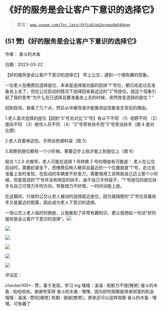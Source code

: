 # 《好的服务是会让客户下意识的选择它》

> 原文：[`www.yuque.com/for_lazy/thfiu8/pp2prwqu4m54dogg`](https://www.yuque.com/for_lazy/thfiu8/pp2prwqu4m54dogg)



## (51 赞)《好的服务是会让客户下意识的选择它》 

作者： 奋斗的木鱼 

日期：2023-03-22 

【好的服务是会让客户下意识的选择它】 早上公交，遇到一个很有趣的现象。 

一位老人在缴费后选择座位，本来是选择我对面的前排“1”号位，都已经走过去准备坐上去了，但在公交启动的情况下选择回来我这边的“2”号座位，就这个现象引起了我的思考“为什么在已选择且要准备坐上去的时候，突然改变选择的座位？” 

回到现场，我看了几个点，然后从中推导或许能推测这现象发生背后的理由。 

1.老人首次选择的座位【回到“3”号去对比“2”号】有以下不同 （1）视野不同 （2）面向不同 （3）相邻人员不同 （4）“2”号旁有扶手而“3”号旁没扶手（图 4 是对比图） 

2.老人背着单边包，手拎白色塑料袋（图 5） 

3.观察到座位都有一个小阶梯，需要迈步上抬才能上到座位上（图 6） 

结合 1.2.3 点推导，老人可能在选择 1 号转换 2 号的理由有可能是： 老人在公交启动时，需要赶紧坐下，而缴费后映入眼帘且最近的一个位置就是“1”号，走过去准备上坐时发现，在启动的车辆里不好发力，需要借用工具帮助自己迈上那个小阶梯，但是首选的“1”号并没有明显的扶手，由于自己手拎袋子，“1”号座位的座位扶手与自己可借力手同方向，导致借力不好借，一时间没能上座。 

在这期间，行驶的公交让老人被动的选择就近座位，因为我隔壁的“2”号位具备扶手又是最近的距离，因此成为老人下意识的选择。 

一场公交上老人临时的换座，让我看到了非常有趣知识，更让我想起一句话“好的服务是会让客户下意识的选择”。![](img/1af267fd9258e1a1c06f182a0f807086.png)  

![](img/2dd932b1d75c79f879185559ba3f0121.png)  

![](img/efa48612056ae71858bb4469e4089afa.png)  

![](img/0fccb5d4291943aa4b04fdbf332dcbd6.png)  

![](img/72d6fb1c636cc2505a721119e3122e29.png)  

![](img/7833dc8c641cbbc310cd603e38b666bd.png)  

评论区： 

checker100* : 赞，善于发现，学习 ing 嘻嘻｜溪溪 : 观察力不错[微笑] 奋斗的木鱼 : 哈哈哈哈，谢谢夸奖呀 奋斗的木鱼 : 嘿嘿，因为好的观察能带来财富的机会 嘻嘻｜溪溪 : 赞同[微笑] 有期 : 谢谢[憨笑]，原来还可以这样观察 奋斗的木鱼 : 嘿嘿，可有趣了